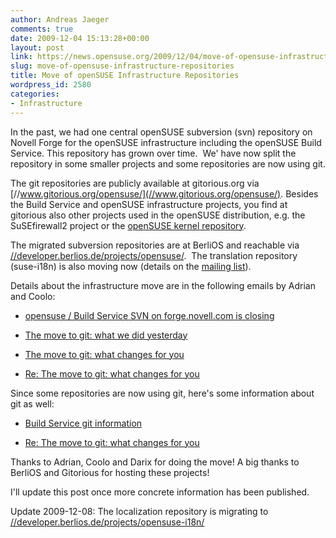 ```yaml
---
author: Andreas Jaeger
comments: true
date: 2009-12-04 15:13:28+00:00
layout: post
link: https://news.opensuse.org/2009/12/04/move-of-opensuse-infrastructure-repositories/
slug: move-of-opensuse-infrastructure-repositories
title: Move of openSUSE Infrastructure Repositories
wordpress_id: 2580
categories:
- Infrastructure
---
```


In the past, we had one central openSUSE subversion (svn) repository on Novell Forge for the openSUSE infrastructure including the openSUSE Build Service. This repository has grown over time.  We' have now split the repository in some smaller projects and some repositories are now using git.

The git repositories are publicly available at gitorious.org via [//www.gitorious.org/opensuse/](//www.gitorious.org/opensuse/). Besides the Build Service and openSUSE infrastructure projects, you find at gitorious also other projects used in the openSUSE distribution, e.g. the SuSEfirewall2 project or the [openSUSE kernel repository](//news.opensuse.org/2009/11/20/opensuse-kernel-repository-is-public/).

The migrated subversion repositories are at BerliOS and reachable via [//developer.berlios.de/projects/opensuse/](//developer.berlios.de/projects/opensuse/).  The translation repository  (suse-i18n) is also moving now (details on the [mailing list](//lists.opensuse.org/opensuse-translation/2009-12/msg00000.html)).

Details about the infrastructure move are in the following emails by Adrian and Coolo:



	
  * [opensuse / Build Service SVN on forge.novell.com is closing](//lists.opensuse.org/opensuse-buildservice/2009-12/msg00040.html)

	
  * [The move to git: what we did yesterday](//lists.opensuse.org/opensuse-buildservice/2009-12/msg00044.html)

	
  * [The move to git: what changes for you](//lists.opensuse.org/opensuse-buildservice/2009-12/msg00045.html)

	
  * [Re: The move to git: what changes for you](//lists.opensuse.org/opensuse-buildservice/2009-12/msg00047.html)


Since some repositories are now using git, here's some information about git as well:

	
  * [Build Service git information](//en.opensuse.org/Build_Service/Run_from_git)

	
  * [Re: The move to git: what changes for you](//lists.opensuse.org/opensuse-buildservice/2009-12/msg00046.html)


Thanks to Adrian, Coolo and Darix for doing the move! A big thanks to BerliOS and Gitorious for hosting these projects!

I'll update this post once more concrete information has been published.

Update 2009-12-08: The localization repository is migrating to [//developer.berlios.de/projects/opensuse-i18n/](//developer.berlios.de/projects/opensuse-i18n/)

